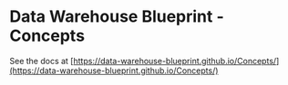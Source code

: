 # Data Warehouse Blueprint - Concepts

See the docs at [https://data-warehouse-blueprint.github.io/Concepts/](https://data-warehouse-blueprint.github.io/Concepts/)
